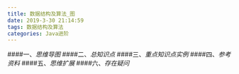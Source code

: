```yaml
---
title: 数据结构及算法_图
date: 2019-3-30 21:14:59
tags: 数据结构及算法
categories: Java进阶
---
```


####一、*思维导图*
####二、*总知识点*
####三、*重点知识点实例*
####四、*参考资料*
####五、*思维扩展*
####六、*存在疑问*
